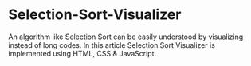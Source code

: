 # Selection-Sort-Visualizer
An algorithm like Selection Sort can be easily understood by visualizing instead of long codes. In this article Selection Sort Visualizer is implemented using HTML, CSS &amp; JavaScript.
